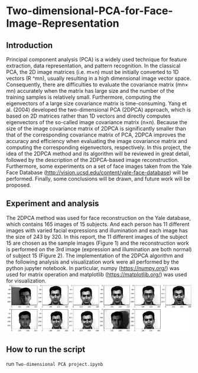 # Two-dimensional-PCA-for-Face-Image-Representation
## Introduction
  Principal component analysis (PCA) is a widely used technique for feature extraction, data representation, and pattern recognition. In the classical PCA, the 2D image matrices (i.e. m×n) must be initially converted to 1D vectors (R ^mn), usually resulting in a high dimensional image vector space. Consequently, there are difficulties to evaluate the covariance matrix (mn× mn) accurately when the matrix has large size and the number of the training samples is relatively small. Furthermore, computing the eigenvectors of a large size covariance matrix is time-consuming. Yang et al. (2004) developed the two-dimensional PCA (2DPCA) approach, which is based on 2D matrices rather than 1D vectors and directly computes eigenvectors of the so-called image covariance matrix (n×n). Because the size of the image covariance matrix of 2DPCA is significantly smaller than that of the corresponding covariance matrix of PCA, 2DPCA improves the accuracy and efficiency when evaluating the image covariance matrix and computing the corresponding eigenvectors, respectively.
In this project, the idea of the 2DPCA method and its algorithm will be reviewed in great detail, followed by the description of the 2DPCA-based image reconstruction. Furthermore, some experiments on a set of face images taken from the Yale Face Database (http://vision.ucsd.edu/content/yale-face-database) will be performed. Finally, some conclusions will be drawn, and future work will be proposed.

## Experiment and analysis
  The 2DPCA method was used for face reconstruction on the Yale database, which
contains 165 images of 15 subjects. And each person has 11 different images with varied facial
expressions and illumination and each image has the size of 243 by 320. In this report, the 11
different images of the subject 15 are chosen as the sample images (Figure 1) and the
reconstruction work is performed on the 3rd image (expression and illumination are both normal)
of subject 15 (Figure 2). The implementation of the 2DPCA algorithm and the following analysis
and visualization work were all performed by the python jupyter notebook. In particular, numpy
(https://numpy.org/) was used for matrix operation and matplotlib (https://matplotlib.org/) was
used for visualization.
![subject15](subject15_all_image.png)
## How to run the script
   run `Two-dimensional PCA project.ipynb`
